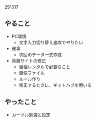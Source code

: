 251017


## やること

- PC環境
	- 文字入力切り替え速攻でやりたい
- 催事
	- 次回のデータ一式作成
- 呉服サイトの修正
	- 留袖レンタルで必要なこと
	- 画像ファイル
	- ルール作り
	- 修正するときに、ギットハブを用いる


## やったこと
- カーソル勉強と設定
